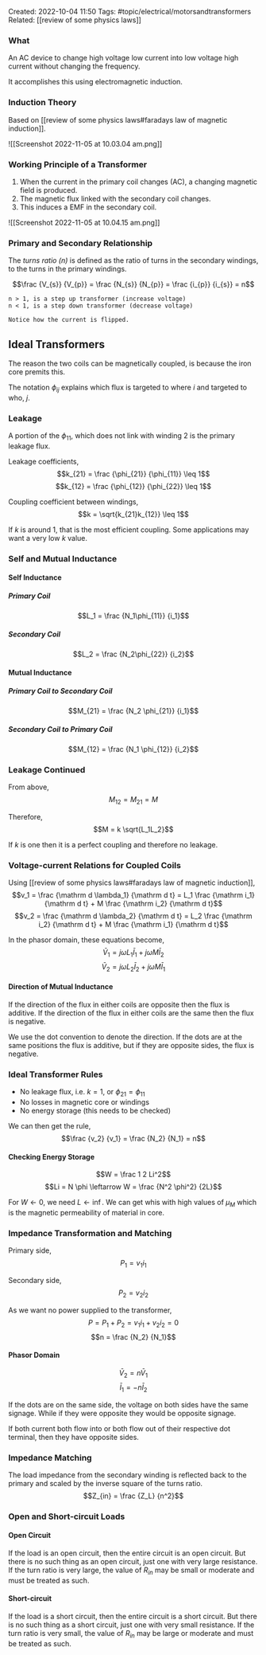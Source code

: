 Created: 2022-10-04 11:50
Tags: #topic/electrical/motorsandtransformers
Related: [[review of some physics laws]]

### What
An AC device to change high voltage low current into low voltage high current without changing the frequency.

It accomplishes this using electromagnetic induction.

### Induction Theory
Based on [[review of some physics laws#faradays law of magnetic induction]].

![[Screenshot 2022-11-05 at 10.03.04 am.png]]

### Working Principle of a Transformer
1. When the current in the primary coil changes (AC), a changing magnetic field is produced.
2. The magnetic flux linked with the secondary coil changes.
3. This induces a EMF in the secondary coil.

![[Screenshot 2022-11-05 at 10.04.15 am.png]]

### Primary and Secondary Relationship
The *turns ratio (n)* is defined as the ratio of turns in the secondary windings, to the turns in the primary windings.

$$\frac {V_{s}} {V_{p}} = \frac {N_{s}} {N_{p}} = \frac {i_{p}} {i_{s}} = n$$

```ad-note
n > 1, is a step up transformer (increase voltage)
n < 1, is a step down transformer (decrease voltage)
```

```ad-note
Notice how the current is flipped.
```

## Ideal Transformers
The reason the two coils can be magnetically coupled, is because the iron core premits this.

The notation $\phi_{ij}$ explains which flux is targeted to where $i$ and targeted to who, $j$.

### Leakage
A portion of the $\phi_{11}$, which does not link with winding 2 is the primary leakage flux.

Leakage coefficients,
$$k_{21} = \frac {\phi_{21}} {\phi_{11}} \leq 1$$
$$k_{12} = \frac {\phi_{12}} {\phi_{22}} \leq 1$$

Coupling coefficient between windings,
$$k = \sqrt{k_{21}k_{12}} \leq 1$$

If $k$ is around 1, that is the most efficient coupling. Some applications may want a very low $k$ value.

### Self and Mutual Inductance

#### Self Inductance
##### Primary Coil
$$L_1 = \frac {N_1\phi_{11}} {i_1}$$

##### Secondary Coil
$$L_2 = \frac {N_2\phi_{22}} {i_2}$$

#### Mutual Inductance
##### Primary Coil to Secondary Coil
$$M_{21} = \frac {N_2 \phi_{21}} {i_1}$$

##### Secondary Coil to Primary Coil
$$M_{12} = \frac {N_1 \phi_{12}} {i_2}$$

### Leakage Continued
From above,
$$M_{12} = M_{21} = M$$

Therefore,
$$M = k \sqrt{L_1L_2}$$

If $k$ is one then it is a perfect coupling and therefore no leakage.

### Voltage-current Relations for Coupled Coils
Using [[review of some physics laws#faradays law of magnetic induction]],
$$v_1 = \frac {\mathrm d \lambda_1} {\mathrm d t} = L_1 \frac {\mathrm i_1} {\mathrm d t} + M \frac {\mathrm i_2} {\mathrm d t}$$
$$v_2 = \frac {\mathrm d \lambda_2} {\mathrm d t} = L_2 \frac {\mathrm i_2} {\mathrm d t} + M \frac {\mathrm i_1} {\mathrm d t}$$

In the phasor domain, these equations become,
$$\bar V_1 = j\omega L_1 \bar I_1 + j\omega M \bar I_2$$
$$\bar V_2 = j\omega L_2 \bar I_2 + j\omega M \bar I_1$$

#### Direction of Mutual Inductance
If the direction of the flux in either coils are opposite then the flux is additive.
If the direction of the flux in either coils are the same then the flux is negative.

We use the dot convention to denote the direction. If the dots are at the same positions the flux is additive, but if they are opposite sides, the flux is negative.

### Ideal Transformer Rules
- No leakage flux, i.e. $k = 1$, or $\phi_{21} = \phi_{11}$
- No losses in magnetic core or windings
- No energy storage (this needs to be checked)

We can then get the rule,
$$\frac {v_2} {v_1} = \frac {N_2} {N_1} = n$$

#### Checking Energy Storage
$$W = \frac 1 2 Li^2$$
$$Li = N \phi \leftarrow W = \frac {N^2 \phi^2} {2L}$$

For $W \leftarrow 0$, we need $L \leftarrow \inf$. We can get whis with high values of $\mu_M$ which is the magnetic permeability of material in core.

### Impedance Transformation and Matching
Primary side, 
$$P_1 = v_1 i_1$$

Secondary side, 
$$P_2 = v_2 i_2$$

As we want no power supplied to the transformer,
$$P = P_1 + P_2 = v_1 i_1 + v_2 i_2 = 0$$
$$n = \frac {N_2} {N_1}$$

#### Phasor Domain
$$\bar V_2 = n \bar V_1$$
$$\bar I_1 = -n \bar I_2$$

If the dots are on the same side, the voltage on both sides have the same signage. While if they were opposite they would be opposite signage.

If both current both flow into or both flow out of their respective dot terminal, then they have opposite sides.

### Impedance Matching
The load impedance from the secondary winding is reflected back to the primary and scaled by the inverse square of the turns ratio.
$$Z_{in} = \frac {Z_L} {n^2}$$

### Open and Short-circuit Loads
#### Open Circuit
If the load is an open circuit, then the entire circuit is an open circuit. But there is no such thing as an open circuit, just one with very large resistance. If the turn ratio is very large, the value of $R_{in}$ may be small or moderate and must be treated as such.

#### Short-circuit
If the load is a short circuit, then the entire circuit is a short circuit. But there is no such thing as a short circuit, just one with very small resistance. If the turn ratio is very small, the value of $R_{in}$ may be large or moderate and must be treated as such.
